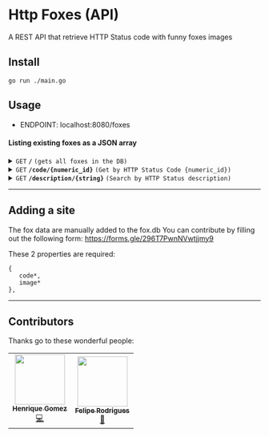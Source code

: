 # Http Foxes (API)
A REST API that retrieve HTTP Status code with funny foxes images

## Install
```
go run ./main.go
```

## Usage
- ENDPOINT: localhost:8080/foxes

#### Listing existing foxes as a JSON array

<details>
 <summary><code>GET</code> <code><b>/</b></code> <code>(gets all foxes in the DB)</code></summary>

##### Parameters

> None

##### Responses

> | http code     | content-type                      | response                                                            |
> |---------------|-----------------------------------|---------------------------------------------------------------------|
> | `200`         | `application/json;charset=UTF-8`        |  JSON array                                                    |

##### Example cURL

> ```javascript
>  curl -X GET "localhost:8080/foxes" -H "Content-Type: application/json" -H "accept: */*"
> ```
</details>

<details>
  <summary><code>GET</code> <code><b>/code/{numeric_id}</b></code> <code>(Get by HTTP Status Code {numeric_id})</code></summary>

##### Parameters

> | name              |  type     | data type      | description                         |
> |-------------------|-----------|----------------|-------------------------------------|
> | `numeric_id` |  required | int ($int64)   | The specific http status numeric id        |

##### Responses

> | http code     | content-type                      | response                                                            |
> |---------------|-----------------------------------|---------------------------------------------------------------------|
> | `200`         | `application/json`        | JSON array        |
> | `404`         | `text/html;charset=utf-8`                | Fox not found                          |
> | `400 `         | `text/html;charset=utf-8`         | Invalid fox code                                                                |

##### Example cURL

> ```javascript
>  curl -X GET "localhost:8080/foxes/code/100" -H "Content-Type: application/json" -H "accept: */*"
> ```

</details>

<details>
  <summary><code>GET</code> <code><b>/description/{string}</b></code> <code>(Search by HTTP Status description)</code></summary>

##### Parameters

> | name              |  type     | data type      | description                         |
> |-------------------|-----------|----------------|-------------------------------------|
> | `string` |  required | string | A word or prahse inside the HTTP description |

##### Responses

> | http code     | content-type                      | response                                                            |
> |---------------|-----------------------------------|---------------------------------------------------------------------|
> | `200`         | `application/json`        | JSON array        |
> | `404`         | `text/html;charset=utf-8`                | Fox not found                          |

##### Example cURL

> ```javascript
>  curl -X GET "localhost:8080/foxes/description/Not" -H "Content-Type: application/json" -H "accept: */*"
> ```

</details>

------------------------------------------------------------------------------------------
## Adding a site
The fox data are manually added to the fox.db
You can contribute by filling out the following form: https://forms.gle/296T7PwnNVwtjjmy9

These 2 properties are required:
```
{
   code*,
   image*
},
```

------------------------------------------------------------------------------------------
## Contributors

Thanks go to these wonderful people:
<table>
    <tr>
        <td align="center"><a href="https://github.com/HenriqueGomez"><img src="https://avatars.githubusercontent.com/u/11247187?v=4" width="100px;" alt=""/><br /><sub><b>Henrique Gomez</b></sub></a><br/>
        <a href="#" title="Js and CSS front-end">💻</a>
        </td>
        <td align="center"><a href="https://github.com/Felipejsr"><img src="https://avatars.githubusercontent.com/u/32332877?v=4" width="100px;" alt=""/><br /><sub><b>Felipe Rodrigues</b></sub></a><br/>
        <a href="#" title="Foxes: 101,203,204,205">🦊</a>
        </td>
    </tr>
</table>
